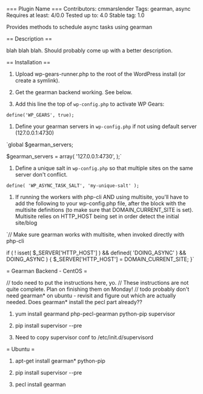 === Plugin Name ===
Contributors: cmmarslender
Tags: gearman, async
Requires at least: 4/0.0
Tested up to: 4.0
Stable tag: 1.0

Provides methods to schedule async tasks using gearman

== Description ==

blah blah blah. Should probably come up with a better description.

== Installation ==

1. Upload wp-gears-runner.php to the root of the WordPress install (or create a symlink).

1. Get the gearman backend working. See below.

1. Add this line the top of `wp-config.php` to activate WP Gears:

`define('WP_GEARS', true);`

1. Define your gearman servers in `wp-config.php` if not using default server (127.0.0.1:4730)

`global $gearman_servers;

$gearman_servers = array(
	'127.0.0.1:4730',
);`

1. Define a unique salt in `wp-config.php` so that multiple sites on the same server don't conflict.

`define( 'WP_ASYNC_TASK_SALT', 'my-unique-salt' );`

1. If running the workers with php-cli AND using multisite, you'll have to add the following to your wp-config.php file, after
   the block with the multisite definitions (to make sure that DOMAIN_CURRENT_SITE is set). Multisite relies on HTTP_HOST
   being set in order detect the initial site/blog

`// Make sure gearman works with multisite, when invoked directly with php-cli

if ( ! isset( $_SERVER['HTTP_HOST'] ) && defined( 'DOING_ASYNC' ) && DOING_ASYNC ) {
	$_SERVER['HTTP_HOST'] = DOMAIN_CURRENT_SITE;
}`

= Gearman Backend - CentOS =

// todo need to put the instructions here, yo.
// These instructions are not quite complete. Plan on finishing them on Monday!
// todo probably don't need gearman* on ubuntu - revisit and figure out which are actually needed. Does gearman* install the pecl part already??

1. yum install gearmand php-pecl-gearman python-pip supervisor

1. pip install supervisor --pre

1. Need to copy supervisor conf to /etc/init.d/supervisord

= Ubuntu =

1. apt-get install gearman* python-pip

1. pip install supervisor --pre

1. pecl install gearman